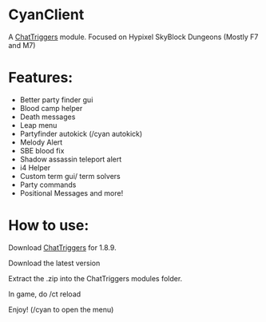 # CyanClient
A [ChatTriggers](https://chattriggers.com/) module. Focused on Hypixel SkyBlock Dungeons (Mostly F7 and M7)

# Features:
- Better party finder gui
- Blood camp helper
- Death messages
- Leap menu
- Partyfinder autokick (/cyan autokick)
- Melody Alert
- SBE blood fix
- Shadow assassin teleport alert
- i4 Helper
- Custom term gui/ term solvers
- Party commands
- Positional Messages
 and more!

# How to use:

Download [ChatTriggers](https://chattriggers.com/) for 1.8.9.

Download the latest version

Extract the .zip into the ChatTriggers modules folder.

In game, do /ct reload

Enjoy! (/cyan to open the menu)
